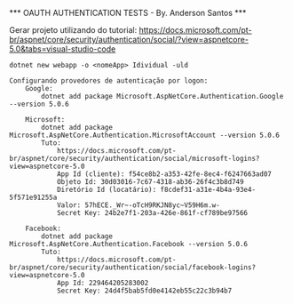 *** OAUTH AUTHENTICATION TESTS - By. Anderson Santos ***

Gerar projeto utilizando do tutorial:
    https://docs.microsoft.com/pt-br/aspnet/core/security/authentication/social/?view=aspnetcore-5.0&tabs=visual-studio-code

    dotnet new webapp -o <nomeApp> Idividual -uld

    Configurando provedores de autenticação por logon: 
        Google:
            dotnet add package Microsoft.AspNetCore.Authentication.Google --version 5.0.6

        Microsoft:
            dotnet add package Microsoft.AspNetCore.Authentication.MicrosoftAccount --version 5.0.6
            Tuto:
                https://docs.microsoft.com/pt-br/aspnet/core/security/authentication/social/microsoft-logins?view=aspnetcore-5.0
                App Id (cliente): f54ce8b2-a353-42fe-8ec4-f6247663ad07
                Objeto Id: 30d03016-7c67-4318-ab36-26f4c3b8d749
                Diretório Id (locatário): f8cdef31-a31e-4b4a-93e4-5f571e91255a
                Valor: 57hECE._Wr~-oTcH9RKJN8yc~V59H6m.w-
                Secret Key: 24b2e7f1-203a-426e-861f-cf789be97566

        Facebook:
            dotnet add package Microsoft.AspNetCore.Authentication.Facebook --version 5.0.6
            Tuto:
                https://docs.microsoft.com/pt-br/aspnet/core/security/authentication/social/facebook-logins?view=aspnetcore-5.0
                App Id: 229464205283002
                Secret Key: 24d4f5bab5fd0e4142eb55c22c3b94b7
